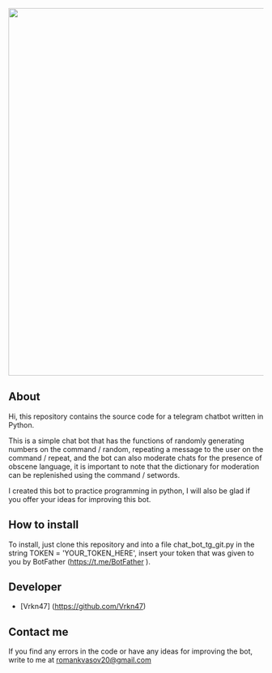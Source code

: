 <p align="center">
 <img src="https://ibb.co/7jhVf2j" width="726">
</p>


## About

Hi, this repository contains the source code for a telegram chatbot written in Python.

This is a simple chat bot that has the functions of randomly generating numbers on the command / random, repeating a message to the user on the command / repeat, and the bot can also moderate chats for the presence of obscene language, it is important to note that the dictionary for moderation can be replenished using the command / setwords.

I created this bot to practice programming in python, I will also be glad if you offer your ideas for improving this bot.

## How to install

To install, just clone this repository and into a file chat_bot_tg_git.py in the string TOKEN = 'YOUR_TOKEN_HERE', insert your token that was given to you by BotFather (https://t.me/BotFather ).

## Developer

- [Vrkn47] (https://github.com/Vrkn47)

## Contact me

If you find any errors in the code or have any ideas for improving the bot, write to me at romankvasov20@gmail.com
